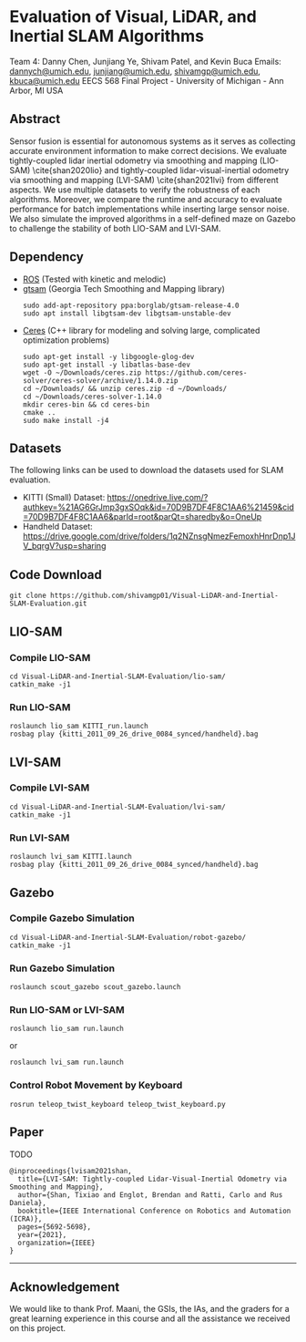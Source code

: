 # Evaluation of Visual, LiDAR, and Inertial SLAM Algorithms
Team 4: Danny Chen, Junjiang Ye, Shivam Patel, and Kevin Buca
Emails: dannych@umich.edu, junjiang@umich.edu, shivamgp@umich.edu, kbuca@umich.edu
EECS 568 Final Project - University of Michigan - Ann Arbor, MI USA

## Abstract
Sensor fusion is essential for autonomous systems as it serves as collecting accurate environment information to make correct decisions. We evaluate tightly-coupled lidar inertial odometry via smoothing and mapping (LIO-SAM) \cite{shan2020lio} and tightly-coupled lidar-visual-inertial odometry via smoothing and mapping (LVI-SAM) \cite{shan2021lvi} from different aspects. We use multiple datasets to verify the robustness of each algorithms. Moreover, we compare the runtime and accuracy to evaluate performance for batch implementations while inserting large sensor noise. We also simulate the improved algorithms in a self-defined maze on Gazebo to challenge the stability of both LIO-SAM and LVI-SAM.

## Dependency
- [ROS](http://wiki.ros.org/ROS/Installation) (Tested with kinetic and melodic)
- [gtsam](https://gtsam.org/get_started/) (Georgia Tech Smoothing and Mapping library)
  ```
  sudo add-apt-repository ppa:borglab/gtsam-release-4.0
  sudo apt install libgtsam-dev libgtsam-unstable-dev
  ```
- [Ceres](https://github.com/ceres-solver/ceres-solver/releases) (C++ library for modeling and solving large, complicated optimization problems)
  ```
  sudo apt-get install -y libgoogle-glog-dev
  sudo apt-get install -y libatlas-base-dev
  wget -O ~/Downloads/ceres.zip https://github.com/ceres-solver/ceres-solver/archive/1.14.0.zip
  cd ~/Downloads/ && unzip ceres.zip -d ~/Downloads/
  cd ~/Downloads/ceres-solver-1.14.0
  mkdir ceres-bin && cd ceres-bin
  cmake ..
  sudo make install -j4
  ```

## Datasets
The following links can be used to download the datasets used for SLAM evaluation.
- KITTI (Small) Dataset: https://onedrive.live.com/?authkey=%21AG6GrJmp3gxSOqk&id=70D9B7DF4F8C1AA6%21459&cid=70D9B7DF4F8C1AA6&parId=root&parQt=sharedby&o=OneUp
- Handheld Dataset: https://drive.google.com/drive/folders/1q2NZnsgNmezFemoxhHnrDnp1JV_bqrgV?usp=sharing

## Code Download
```
git clone https://github.com/shivamgp01/Visual-LiDAR-and-Inertial-SLAM-Evaluation.git
```

## LIO-SAM
### Compile LIO-SAM
```
cd Visual-LiDAR-and-Inertial-SLAM-Evaluation/lio-sam/
catkin_make -j1
```

### Run LIO-SAM
```
roslaunch lio_sam KITTI_run.launch
rosbag play {kitti_2011_09_26_drive_0084_synced/handheld}.bag
```

## LVI-SAM
### Compile LVI-SAM
```
cd Visual-LiDAR-and-Inertial-SLAM-Evaluation/lvi-sam/
catkin_make -j1
```

### Run LVI-SAM
```
roslaunch lvi_sam KITTI.launch
rosbag play {kitti_2011_09_26_drive_0084_synced/handheld}.bag
```

## Gazebo
### Compile Gazebo Simulation
```
cd Visual-LiDAR-and-Inertial-SLAM-Evaluation/robot-gazebo/
catkin_make -j1
```

### Run Gazebo Simulation
```
roslaunch scout_gazebo scout_gazebo.launch
```

### Run LIO-SAM or LVI-SAM
```
roslaunch lio_sam run.launch
```
or
```
roslaunch lvi_sam run.launch
```

### Control Robot Movement by Keyboard
```
rosrun teleop_twist_keyboard teleop_twist_keyboard.py
```

## Paper 

TODO

```
@inproceedings{lvisam2021shan,
  title={LVI-SAM: Tightly-coupled Lidar-Visual-Inertial Odometry via Smoothing and Mapping},
  author={Shan, Tixiao and Englot, Brendan and Ratti, Carlo and Rus Daniela},
  booktitle={IEEE International Conference on Robotics and Automation (ICRA)},
  pages={5692-5698},
  year={2021},
  organization={IEEE}
}
```

---

## Acknowledgement
We would like to thank Prof. Maani, the GSIs, the IAs, and the graders for a great learning experience in this course and all the assistance we received on this project. 

